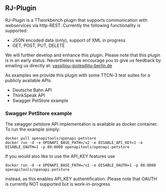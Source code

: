 ## RJ-Plugin
RJ-Plugin is a TTworkbench plugin that supports communication with webservices via http-REST. 
Currently the following functionality is supported: 

 - JSON encoded data (only), support of XML in progress
 - GET, POST, PUT, DELETE
 
 We will further develop and enhance this plugin. Please note that this plugin is in an early status. Nevertheless we encourage you 
 to give us feedback by emailing us directly at: vassiliou-gioles@tu-berlin.de
 
As examples we provide this plugin with some TTCN-3 test suites for a publicly available APIs. 

 * Deutsche Bahn API
 * ThinkSpeak API
 * Swagger PetStore example
 
 ### Swagger PetStore example
 
 The swagger petstore API implementation is available as docker container. To run the example simply: 
 
 ```
 docker pull openapitools/openapi-petstore
 docker run -d -e OPENAPI_BASE_PATH=/v2 -e DISABLE_API_KEY=1 -e DISABLE_OAUTH=1 -p 80:8080 openapitools/openapi-petstore
 ```
 
 If you would also like to use the API_KEY features use
 
 ```
 docker run -d -e OPENAPI_BASE_PATH=/v2 -e DISABLE_OAUTH=1 -p 80:8080 openapitools/openapi-petstore
 ```
 instead, as this enables API_KEY authentification. Please note that OAUTH is currently NOT supported but is work-in-progress